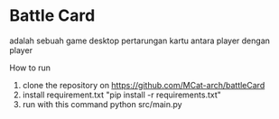 # Battle Card
adalah sebuah game desktop pertarungan kartu antara player dengan player 

How to run
1. clone the repository on https://github.com/MCat-arch/battleCard
2. install requirement.txt "pip install -r requirements.txt"
3. run with this command python src/main.py
